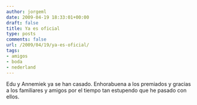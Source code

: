 ```yaml
---
author: jorgeml
date: 2009-04-19 18:33:01+00:00
draft: false
title: Ya es oficial
type: posts
comments: false
url: /2009/04/19/ya-es-oficial/
tags:
- amigos
- boda
- nederland
---
```


Edu y Annemiek ya se han casado. Enhorabuena a los premiados y gracias a los familiares y amigos por el tiempo tan estupendo que he pasado con ellos.

